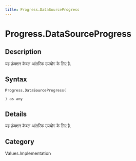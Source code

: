 ```yaml
---
title: Progress.DataSourceProgress
---
```


# Progress.DataSourceProgress


## Description

यह फ़ंक्शन केवल आंतरिक उपयोग के लिए है.


## Syntax

```powerquery
Progress.DataSourceProgress(

) as any
```


## Details

यह फ़ंक्शन केवल आंतरिक उपयोग के लिए है.



## Category
Values.Implementation
